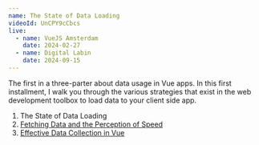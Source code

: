 ```yaml
---
name: The State of Data Loading
videoId: UnCPY9cCbcs
live:
  - name: VueJS Amsterdam
    date: 2024-02-27
  - name: Digital Labin
    date: 2024-09-15
---
```


The first in a three-parter about data usage in Vue apps. In this first installment, I walk you through the various strategies that exist in the web development toolbox to load data to your client side app.

1. The State of Data Loading
2. [Fetching Data and the Perception of Speed](/talks/fetching-data-and-the-perception-of-speed)
3. [Effective Data Collection in Vue](/talks/effective-data-collection-in-vue)